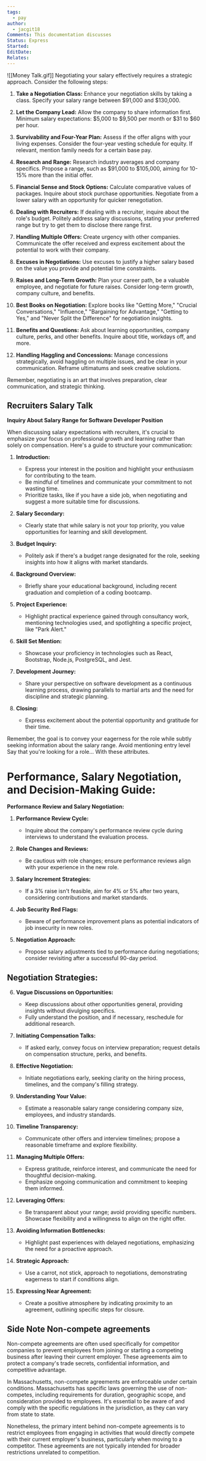 ```yaml
---
tags:
  - pay
author:
  - jacgit18
Comments: This documentation discusses
Status: Express
Started: 
EditDate: 
Relates:
---
```

![[Money Talk.gif]]
Negotiating your salary effectively requires a strategic approach. Consider the following steps:

1. **Take a Negotiation Class:**
   Enhance your negotiation skills by taking a class. Specify your salary range between $91,000 and $130,000.

2. **Let the Company Lead:**
   Allow the company to share information first. Minimum salary expectations: $5,000 to $9,500 per month or $31 to $60 per hour.

3. **Survivability and Four-Year Plan:**
   Assess if the offer aligns with your living expenses. Consider the four-year vesting schedule for equity. If relevant, mention family needs for a certain base pay.

4. **Research and Range:**
   Research industry averages and company specifics. Propose a range, such as $91,000 to $105,000, aiming for 10-15% more than the initial offer.

5. **Financial Sense and Stock Options:**
   Calculate comparative values of packages. Inquire about stock purchase opportunities. Negotiate from a lower salary with an opportunity for quicker renegotiation.

6. **Dealing with Recruiters:**
   If dealing with a recruiter, inquire about the role's budget. Politely address salary discussions, stating your preferred range but try to get them to disclose there range first.

7. **Handling Multiple Offers:**
   Create urgency with other companies. Communicate the offer received and express excitement about the potential to work with their company.

8. **Excuses in Negotiations:**
   Use excuses to justify a higher salary based on the value you provide and potential time constraints.

9. **Raises and Long-Term Growth:**
   Plan your career path, be a valuable employee, and negotiate for future raises. Consider long-term growth, company culture, and benefits.

10. **Best Books on Negotiation:**
    Explore books like "Getting More," "Crucial Conversations," "Influence," "Bargaining for Advantage," "Getting to Yes," and "Never Split the Difference" for negotiation insights.

11. **Benefits and Questions:**
    Ask about learning opportunities, company culture, perks, and other benefits. Inquire about title, workdays off, and more.

12. **Handling Haggling and Concessions:**
    Manage concessions strategically, avoid haggling on multiple issues, and be clear in your communication. Reframe ultimatums and seek creative solutions.

Remember, negotiating is an art that involves preparation, clear communication, and strategic thinking.

## Recruiters Salary Talk

**Inquiry About Salary Range for Software Developer Position**

When discussing salary expectations with recruiters, it's crucial to emphasize your focus on professional growth and learning rather than solely on compensation. Here's a guide to structure your communication:

1. **Introduction:**
   - Express your interest in the position and highlight your enthusiasm for contributing to the team.
   - Be mindful of timelines and communicate your commitment to not wasting time.
   - Prioritize tasks, like if you have a side job, when negotiating and suggest a more suitable time for discussions.

2. **Salary Secondary:**
   - Clearly state that while salary is not your top priority, you value opportunities for learning and skill development.

3. **Budget Inquiry:**
   - Politely ask if there's a budget range designated for the role, seeking insights into how it aligns with market standards.

4. **Background Overview:**
   - Briefly share your educational background, including recent graduation and completion of a coding bootcamp.

5. **Project Experience:**
   - Highlight practical experience gained through consultancy work, mentioning technologies used, and spotlighting a specific project, like "Park Alert."

6. **Skill Set Mention:**
   - Showcase your proficiency in technologies such as React, Bootstrap, Node.js, PostgreSQL, and Jest.

7. **Development Journey:**
   - Share your perspective on software development as a continuous learning process, drawing parallels to martial arts and the need for discipline and strategic planning.

8. **Closing:**
   - Express excitement about the potential opportunity and gratitude for their time.

Remember, the goal is to convey your eagerness for the role while subtly seeking information about the salary range. Avoid mentioning entry level Say that you're looking for a role... With these attributes. 



# Performance, Salary Negotiation, and Decision-Making Guide:

**Performance Review and Salary Negotiation:**

1. **Performance Review Cycle:**
   - Inquire about the company's performance review cycle during interviews to understand the evaluation process.

2. **Role Changes and Reviews:**
   - Be cautious with role changes; ensure performance reviews align with your experience in the new role.

3. **Salary Increment Strategies:**
   - If a 3% raise isn't feasible, aim for 4% or 5% after two years, considering contributions and market standards.

4. **Job Security Red Flags:**
   - Beware of performance improvement plans as potential indicators of job insecurity in new roles.

5. **Negotiation Approach:**
   - Propose salary adjustments tied to performance during negotiations; consider revisiting after a successful 90-day period.

## **Negotiation Strategies:**

6. **Vague Discussions on Opportunities:**
   - Keep discussions about other opportunities general, providing insights without divulging specifics.
   - Fully understand the position, and if necessary, reschedule for additional research.

7. **Initiating Compensation Talks:**
   - If asked early, convey focus on interview preparation; request details on compensation structure, perks, and benefits.

8. **Effective Negotiation:**
   - Initiate negotiations early, seeking clarity on the hiring process, timelines, and the company's filling strategy.

9. **Understanding Your Value:**
   - Estimate a reasonable salary range considering company size, employees, and industry standards.

10. **Timeline Transparency:**
    - Communicate other offers and interview timelines; propose a reasonable timeframe and explore flexibility.

11. **Managing Multiple Offers:**
    - Express gratitude, reinforce interest, and communicate the need for thoughtful decision-making.
    - Emphasize ongoing communication and commitment to keeping them informed.

12. **Leveraging Offers:**
    - Be transparent about your range; avoid providing specific numbers. Showcase flexibility and a willingness to align on the right offer.

13. **Avoiding Information Bottlenecks:**
    - Highlight past experiences with delayed negotiations, emphasizing the need for a proactive approach.

14. **Strategic Approach:**
    - Use a carrot, not stick, approach to negotiations, demonstrating eagerness to start if conditions align.

15. **Expressing Near Agreement:**
    - Create a positive atmosphere by indicating proximity to an agreement, outlining specific steps for closure.


## Side Note Non-compete agreements
Non-compete agreements are often used specifically for competitor companies to prevent employees from joining or starting a competing business after leaving their current employer. These agreements aim to protect a company's trade secrets, confidential information, and competitive advantage.

In Massachusetts, non-compete agreements are enforceable under certain conditions. Massachusetts has specific laws governing the use of non-competes, including requirements for duration, geographic scope, and consideration provided to employees. It's essential to be aware of and comply with the specific regulations in the jurisdiction, as they can vary from state to state.

Nonetheless, the primary intent behind non-compete agreements is to restrict employees from engaging in activities that would directly compete with their current employer's business, particularly when moving to a competitor. These agreements are not typically intended for broader restrictions unrelated to competition.

